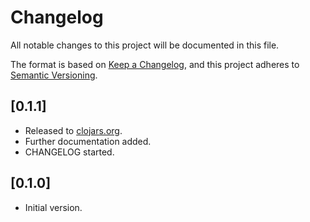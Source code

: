 # Changelog
All notable changes to this project will be documented in this file.

The format is based on [Keep a Changelog](https://keepachangelog.com/en/1.0.0/),
and this project adheres to [Semantic Versioning](https://semver.org/spec/v2.0.0.html).

## [0.1.1]
- Released to [clojars.org](https://clojars.org/).
- Further documentation added.
- CHANGELOG started.

## [0.1.0]
- Initial version.
